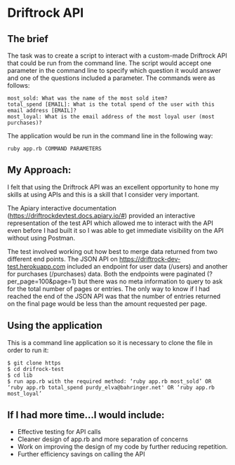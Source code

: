 # Driftrock API

## The brief
The task was to create a script to interact with a custom-made Driftrock API that could be run from the command line. The script would accept one parameter in the command line to specify which question it would answer and one of the questions included a parameter. The commands were as follows: 
```
most_sold: What was the name of the most sold item? 
total_spend [EMAIL]: What is the total spend of the user with this email address [EMAIL]? 
most_loyal: What is the email address of the most loyal user (most purchases)? 
```
The application would be run in the command line in the following way: 
```
ruby app.rb COMMAND PARAMETERS 
```

## My Approach:

I felt that using the Driftrock API was an excellent opportunity to hone my skills at using APIs and this is a skill that I consider very important. 

The Apiary interactive documentation (https://driftrockdevtest.docs.apiary.io/#)  provided an interactive representation of the test API which allowed me to interact with the API even before I had built it so I was able to get immediate visibility on the API without using Postman. 

The test involved working out how best to merge data returned from two different end points. The JSON API on https://driftrock-dev-test.herokuapp.com included an endpoint for user data (/users) and another for purchases (/purchases) data. Both the endpoints were paginated (?per_page=100&page=1) but there was no meta information to query to ask for the total number of pages or entries. The only way to know if I had reached the end of the JSON API was that the number of entries returned on the final page would be less than the amount requested per page. 

## Using the application

This is a command line application so it is necessary to clone the file in order to run it:
```
$ git clone https
$ cd drifrock-test
$ cd lib
$ run app.rb with the required method: ‘ruby app.rb most_sold’ OR ‘ruby app.rb total_spend purdy_elva@bahringer.net' OR ‘ruby app.rb most_loyal’
```
## If I had more time...I would include:
* Effective testing for API calls 
* Cleaner design of app.rb and more separation of concerns 
* Work on improving the design of my code by further reducing repetition. 
* Further efficiency savings on calling the API


